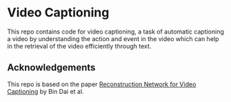 # Video Captioning

This repo contains code for video captioning, a task of automatic captioning a video by understanding the action and event in the video which can help in the retrieval of the video efficiently through text.

## Acknowledgements

This repo is based on the paper [Reconstruction Network for Video Captioning](https://arxiv.org/abs/1803.11438) by Bin Dai et al.
